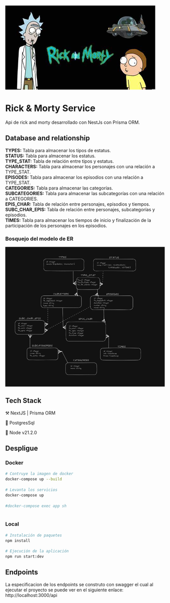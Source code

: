 ![Rick and Morty](imgs/rickandmorty.jpeg)

# Rick & Morty Service

Api de rick and morty desarrollado con NestJs con Prisma ORM.

## Database and relationship

**TYPES:** Tabla para almacenar los tipos de estatus.  
**STATUS:** Tabla para almacenar los estatus.  
**TYPE_STAT:** Tabla de relación entre tipos y estatus.  
**CHARACTERS:** Tabla para almacenar los personajes con una relación a TYPE_STAT.  
**EPISODES:** Tabla para almacenar los episodios con una relación a TYPE_STAT.  
**CATEGORIES:** Tabla para almacenar las categorías.  
**SUBCATEGORIES:** Tabla para almacenar las subcategorías con una relación a CATEGORIES.  
**EPIS_CHAR:** Tabla de relación entre personajes, episodios y tiempos.  
**SUBC_CHAR_EPIS:** Tabla de relación entre personajes, subcategorías y episodios.  
**TIMES:** Tabla para almacenar los tiempos de inicio y finalización de la participación de los personajes en los episodios.

### Bosquejo del modelo de ER

![ER](imgs/2.png)

## Tech Stack

⚒️ NextJS | Prisma ORM

🔮 PostgresSql

💚 Node v21.2.0

## Despligue

### Docker

```bash
# Contruye la imagen de docker
docker-compose up --build

# Levanta los servicios
docker-compose up

#docker-compose exec app sh



```

### Local

```bash
# Instalación de paquetes
npm install

# Ejecución de la aplicación
npm run start:dev
```

## Endpoints

La especificacion de los endpoints se construto con swagger el cual al ejecutar el proyecto se puede ver en el siguiente enlace: http://localhost:3000/api
